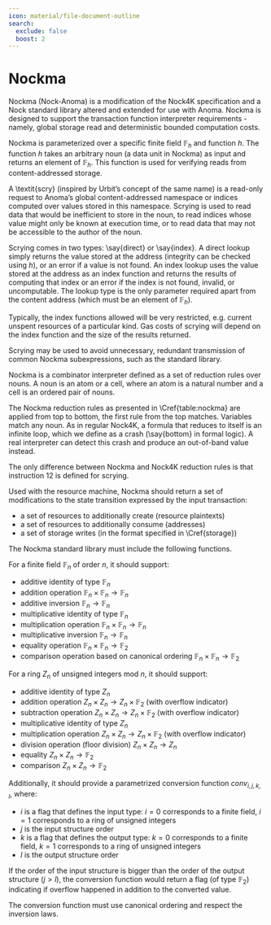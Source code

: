 ```yaml
---
icon: material/file-document-outline
search:
  exclude: false
  boost: 2
---
```


# Nockma

Nockma (Nock-Anoma) is a modification of the Nock4K specification and a Nock standard library altered and extended for use with Anoma. Nockma is designed to support the transaction function interpreter requirements - namely, global storage read and deterministic bounded computation costs.

Nockma is parameterized over a specific finite field $\mathbb{F}_h$ and function $h$. The function $h$ takes an arbitrary noun (a data unit in Nockma) as input and returns an element of $\mathbb{F}_h$. This function is used for verifying reads from content-addressed storage.

A \textit{scry} (inspired by Urbit’s concept of the same name) is a read-only request to Anoma’s global content-addressed namespace or indices computed over values stored in this namespace. Scrying is used to read data that would be inefficient to store in the noun, to read indices whose value might only be known at execution time, or to read data that may not be accessible to the author of the noun.

Scrying comes in two types: \say{direct} or \say{index}. A direct lookup simply returns the value stored at the address (integrity can be checked using $h$), or an error if a value is not found. An index lookup uses the value stored at the address as an index function and returns the results of computing that index or an error if the index is not found, invalid, or uncomputable. The lookup type is the only parameter required apart from the content address (which must be an element of $\mathbb{F}_h$).

Typically, the index functions allowed will be very restricted, e.g. current unspent resources of a particular kind. Gas costs of scrying will depend on the index function and the size of the results returned.

Scrying may be used to avoid unnecessary, redundant transmission of common Nockma subexpressions, such as the standard library.

Nockma is a combinator interpreter defined as a set of reduction rules over nouns. A noun is an atom or a cell, where an atom is a natural number and a cell is an ordered pair of nouns.

The Nockma reduction rules as presented in \Cref{table:nockma} are applied from
top to bottom, the first rule from the top matches. Variables match any noun. As
in regular Nock4K, a formula that reduces to itself is an infinite loop, which
we define as a crash (\say{bottom} in formal logic). A real interpreter can
detect this crash and produce an out-of-band value instead.

The only difference between Nockma and Nock4K reduction rules is that instruction 12 is defined for scrying.

Used with the resource machine, Nockma should return a set of modifications to the state transition expressed by the input transaction:

- a set of resources to additionally create (resource plaintexts)
- a set of resources to additionally consume (addresses)
- a set of storage writes (in the format specified in \Cref{storage})

The Nockma standard library must include the following functions.

For a finite field $\mathbb{F}_n$ of order $n$, it should support:

- additive identity of type $\mathbb{F}_n$
- addition operation $\mathbb{F}_n \times \mathbb{F}_n \rightarrow \mathbb{F}_n$
 - additive inversion $\mathbb{F}_n \rightarrow \mathbb{F}_n$
 - multiplicative identity of type $\mathbb{F}_n$
 - multiplication operation $\mathbb{F}_n \times \mathbb{F}_n \rightarrow \mathbb{F}_n$
 - multiplicative inversion $\mathbb{F}_n \rightarrow \mathbb{F}_n$
 - equality operation $\mathbb{F}_n \times \mathbb{F}_n \rightarrow \mathbb{F}_2$
 - comparison operation based on canonical ordering $\mathbb{F}_n \times \mathbb{F}_n \rightarrow \mathbb{F}_2$

For a ring $Z_n$ of unsigned integers $\mathrm{mod}~n$, it should support:

 - additive identity of type $Z_n$
 - addition operation $Z_n \times Z_n \rightarrow Z_n \times \mathbb{F}_2$ (with overflow indicator)
 - subtraction operation $Z_n \times Z_n \rightarrow Z_n \times \mathbb{F}_2$ (with overflow indicator)
 - multiplicative identity of type $Z_n$
 - multiplication operation $Z_n \times Z_n \rightarrow Z_n \times \mathbb{F}_2$ (with overflow indicator)
 - division operation (floor division) $Z_n \times Z_n \rightarrow Z_n$
 - equality $Z_n \times Z_n \rightarrow \mathbb{F}_2$
 - comparison $Z_n \times Z_n \rightarrow \mathbb{F}_2$

Additionally, it should provide a parametrized conversion function $conv_{i,j,k,l}$, where:

 - $i$ is a flag that defines the input type: $i = 0$ corresponds to a finite field, $i = 1$ corresponds to a ring of unsigned integers
 - $j$ is the input structure order
 - $k$ is a flag that defines the output type: $k = 0$ corresponds to a finite field, $k = 1$ corresponds to a ring of unsigned integers
 - $l$ is the output structure order

If the order of the input structure is bigger than the order of the output structure ($j > l$), the conversion function would return a flag (of type $\mathbb{F}_2$) indicating if overflow happened in addition to the converted value.

The conversion function must use canonical ordering and respect the inversion laws.